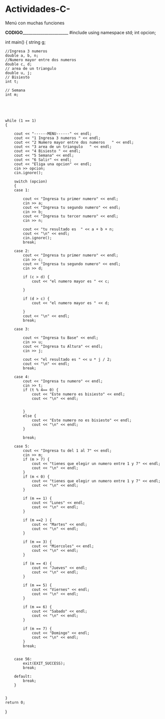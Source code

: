 # Actividades-C-
Menú con muchas funciones 

____________________________________________________________________CODIGO___________________________________________________________________________________________
#include <iostream>
using namespace std;
int opcion;

int main()
{
	string g;

	//Ingresa 3 numeros
	double a, b, n;
	//Numero mayor entre dos numeros 
	double c, d;
	// area de un triangulo 
	double u, j;
	// Bisiesto
	int t;

	// Semana
	int m;





	while (1 == 1)
	{

		cout << "------MENU------" << endl;
		cout << "1 Ingresa 3 numeros " << endl;
		cout << "2 Numero mayor entre dos numeros   " << endl;
		cout << "3 area de un triangulo   " << endl;
		cout << "4 Bisiesto " << endl;
		cout << "5 Semana" << endl;
		cout << "6 Salir" << endl;
		cout << "Eliga una opcion" << endl;
		cin >> opcion;
		cin.ignore();

		switch (opcion)
		{
		case 1:

			cout << "Ingresa tu primer numero" << endl;
			cin >> a;
			cout << "Ingresa tu segundo numero" << endl;
			cin >> b;
			cout << "Ingresa tu tercer numero" << endl;
			cin >> n;

			cout << "tu resultado es  " << a + b + n;
			cout << "\n" << endl;
			cin.ignore();
			break;

		case 2:
			cout << "Ingresa tu primer numero" << endl;
			cin >> c;
			cout << "Ingresa tu segundo numero" << endl;
			cin >> d;

			if (c > d) {
				cout << "el numero mayor es " << c;

			}

			if (d > c) {
				cout << "el numero mayor es " << d;

			}
			cout << "\n" << endl;
			break;

		case 3:

			cout << "Ingresa tu Base" << endl;
			cin >> u;
			cout << "Ingresa tu Altura" << endl;
			cin >> j;

			cout << "el resultado es " << u * j / 2;
			cout << "\n" << endl;
			break;

		case 4:
			cout << "Ingresa tu numero" << endl;
			cin >> t;
			if (t % 4== 0) {
				cout << "Este numero es bisiesto" << endl;
				cout << "\n" << endl;

			
			}
			else {
				cout << "Este numero no es bisiesto" << endl;
				cout << "\n" << endl;
			}

			break;

		case 5:
			cout << "Ingresa tu del 1 al 7" << endl;
			cin >> m;
			if (m > 7) {
				cout << "tienes que elegir un numero entre 1 y 7" << endl;
				cout << "\n" << endl;
			}
			if (m < 0) {
				cout << "tienes que elegir un numero entre 1 y 7" << endl;
				cout << "\n" << endl;
			}

			if (m == 1) {
				cout << "Lunes" << endl;
				cout << "\n" << endl;
			}

			if (m ==2 ) {
				cout << "Martes" << endl;
				cout << "\n" << endl;
			}

			if (m == 3) {
				cout << "Miercoles" << endl;
				cout << "\n" << endl;
			}

			if (m == 4) {
				cout << "Jueves" << endl;
				cout << "\n" << endl;
			}

			if (m == 5) {
				cout << "Viernes" << endl;
				cout << "\n" << endl;
			}

			if (m == 6) {
				cout << "Sabado" << endl;
				cout << "\n" << endl;
			}

			if (m == 7) {
				cout << "Domingo" << endl;
				cout << "\n" << endl;
			}
			break;

		
		case 56:
			exit(EXIT_SUCCESS);
			break;

		default:
			break;
		}


	}
	return 0;
}

